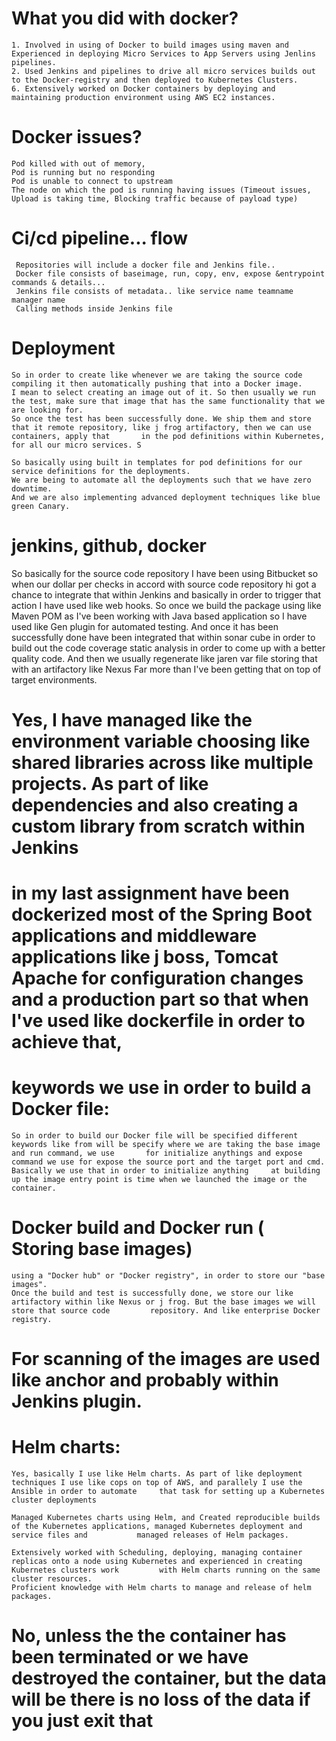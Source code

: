 # What you did with docker?

    1. Involved in using of Docker to build images using maven and Experienced in deploying Micro Services to App Servers using Jenlins pipelines.
    2. Used Jenkins and pipelines to drive all micro services builds out to the Docker-registry and then deployed to Kubernetes Clusters.
    6. Extensively worked on Docker containers by deploying and maintaining production environment using AWS EC2 instances.

# Docker issues?
    Pod killed with out of memory, 
    Pod is running but no responding
    Pod is unable to connect to upstream
    The node on which the pod is running having issues (Timeout issues, Upload is taking time, Blocking traffic because of payload type)

# Ci/cd pipeline... flow
     Repositories will include a docker file and Jenkins file..
     Docker file consists of baseimage, run, copy, env, expose &entrypoint commands & details...
     Jenkins file consists of metadata.. like service name teamname manager name
     Calling methods inside Jenkins file
     
# Deployment
    So in order to create like whenever we are taking the source code compiling it then automatically pushing that into a Docker image. 
    I mean to select creating an image out of it. So then usually we run the test, make sure that image that has the same functionality that we are looking for. 
    So once the test has been successfully done. We ship them and store that it remote repository, like j frog artifactory, then we can use containers, apply that       in the pod definitions within Kubernetes, for all our micro services. S
    
    So basically using built in templates for pod definitions for our service definitions for the deployments. 
    We are being to automate all the deployments such that we have zero downtime.
    And we are also implementing advanced deployment techniques like blue green Canary.
    
# jenkins, github, docker  
So basically for the source code repository I have been using Bitbucket so when our dollar per checks in accord with source code repository hi got a chance to integrate that within Jenkins and basically in order to trigger that action I have used like web hooks. So once we build the package using like Maven POM as I've been working with Java based application so I have used like Gen plugin for automated testing. And once it has been successfully done have been integrated that within sonar cube in order to build out the code coverage static analysis in order to come up with a better quality code. And then we usually regenerate like jaren var file storing that with an artifactory like Nexus Far more than I've been getting that on top of target environments.

# Yes, I have managed like the environment variable choosing like shared libraries across like multiple projects. As part of like dependencies and also creating a     custom library from scratch within Jenkins

# in my last assignment have been dockerized most of the Spring Boot applications and middleware applications like j boss, Tomcat Apache for configuration changes     and a production part so that when I've used like dockerfile in order to achieve that,
 
    
# keywords we use in order to build a Docker file:
    So in order to build our Docker file will be specified different keywords like from will be specify where we are taking the base image and run command, we use       for initialize anythings and expose command we use for expose the source port and the target port and cmd. Basically we use that in order to initialize anything     at building up the image entry point is time when we launched the image or the container.
    
# Docker build and Docker run ( Storing base images)
    using a "Docker hub" or "Docker registry", in order to store our "base images".
    Once the build and test is successfully done, we store our like artifactory within like Nexus or j frog. But the base images we will store that source code         repository. And like enterprise Docker registry.
    
# For scanning of the images are used like anchor and probably within Jenkins plugin.

# Helm charts: 
    Yes, basically I use like Helm charts. As part of like deployment techniques I use like cops on top of AWS, and parallely I use the Ansible in order to automate     that task for setting up a Kubernetes cluster deployments
 
    Managed Kubernetes charts using Helm, and Created reproducible builds of the Kubernetes applications, managed Kubernetes deployment and service files and           managed releases of Helm packages.
 
    Extensively worked with Scheduling, deploying, managing container replicas onto a node using Kubernetes and experienced in creating Kubernetes clusters work         with Helm charts running on the same cluster resources.
    Proficient knowledge with Helm charts to manage and release of helm packages.
    
    
# No, unless the the container has been terminated or we have destroyed the container, but the data will be there is no loss of the data if you just exit that
    
    

    


